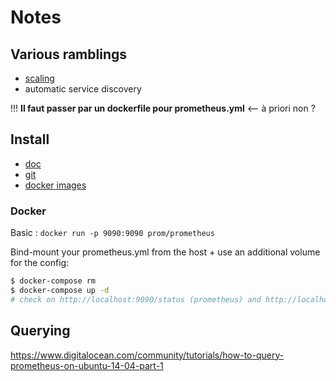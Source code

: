 # Notes

## Various ramblings

* [scaling](https://www.robustperception.io/scaling-and-federating-prometheus/)
* automatic service discovery

!!! **Il faut passer par un dockerfile pour prometheus.yml** <-- à priori non ?

## Install

* [doc](https://prometheus.io/docs/introduction/install/)
* [git](https://github.com/prometheus)
* [docker images](https://hub.docker.com/r/prom/)

### Docker

Basic : `docker run -p 9090:9090 prom/prometheus`

Bind-mount your prometheus.yml from the host + use an additional volume for the config:

``` sh
$ docker-compose rm
$ docker-compose up -d
# check on http://localhost:9090/status (prometheus) and http://localhost:3000/ (grafana)
```

## Querying

https://www.digitalocean.com/community/tutorials/how-to-query-prometheus-on-ubuntu-14-04-part-1
